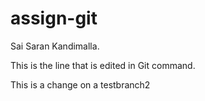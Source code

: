 # assign-git
Sai Saran Kandimalla.

This is the line that is edited in Git command.


This is a change on a testbranch2


